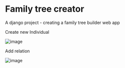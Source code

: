 # Family tree creator
 A django project - creating a family tree builder web app

Create new Individual

![image](https://user-images.githubusercontent.com/47668949/159678513-ce27aec9-869a-4240-9c99-a7feecce6d3a.png)

Add relation

![image](https://user-images.githubusercontent.com/47668949/159678918-f9664dfe-24ea-4d75-b27a-9a389b23dea7.png)
